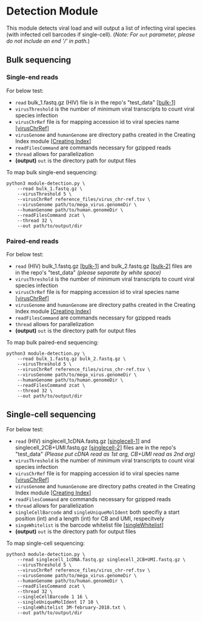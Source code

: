 # Detection Module
This module detects viral load and will output a list of infecting viral species (with infected cell barcodes if single-cell). (*Note: For `out` parameter, please do not include an end '/' in path.*) 

## Bulk sequencing
### Single-end reads
For below test:
- `read` bulk_1.fastq.gz (HIV) file is in the repo's "test_data" [[bulk-1]](https://github.com/aicb-ZhangLabs/Venus/raw/main/test_data/bulk_1.fastq.gz)
- `virusThreshold` is the number of minimum viral transcripts to count viral species infection
- `virusChrRef` file is for mapping accession id to viral species name [[virusChrRef]](../../reference_files/virus_chr-ref.tsv)
- `virusGenome` and `humanGenome` are directory paths created in the Creating Index module [[Creating Index]](../../src/module-index/module-index.md)
- `readFilesCommand` are commands necessary for gzipped reads
- `thread` allows for parallelization
- **(output)** `out` is the directory path for output files

To map bulk single-end sequencing:
```
python3 module-detection.py \
    --read bulk_1.fastq.gz \
    --virusThreshold 5 \
    --virusChrRef reference_files/virus_chr-ref.tsv \
    --virusGenome path/to/mega_virus.genomeDir \
    --humanGenome path/to/human.genomeDir \
    --readFilesCommand zcat \
    --thread 32 \
    --out path/to/output/dir
```

### Paired-end reads
For below test:
- `read` (HIV) bulk_1.fastq.gz [[bulk-1]](https://github.com/aicb-ZhangLabs/Venus/raw/main/test_data/bulk_1.fastq.gz) and bulk_2.fastq.gz [[bulk-2]](https://github.com/aicb-ZhangLabs/Venus/raw/main/test_data/bulk_2.fastq.gz) files are in the repo's "test_data" *(please separate by white space)*
- `virusThreshold` is the number of minimum viral transcripts to count viral species infection
- `virusChrRef` file is for mapping accession id to viral species name [[virusChrRef]](../../reference_files/virus_chr-ref.tsv)
- `virusGenome` and `humanGenome` are directory paths created in the Creating Index module [[Creating Index]](../../src/module-index/module-index.md)
- `readFilesCommand` are commands necessary for gzipped reads
- `thread` allows for parallelization
- **(output)** `out` is the directory path for output files

To map bulk paired-end sequencing:
```
python3 module-detection.py \
    --read bulk_1.fastq.gz bulk_2.fastq.gz \
    --virusThreshold 5 \
    --virusChrRef reference_files/virus_chr-ref.tsv \
    --virusGenome path/to/mega_virus.genomeDir \
    --humanGenome path/to/human.genomeDir \
    --readFilesCommand zcat \
    --thread 32 \
    --out path/to/output/dir
```

## Single-cell sequencing
For below test:
- `read` (HIV) singlecell_1cDNA.fastq.gz [[singlecell-1]](https://github.com/aicb-ZhangLabs/Venus/raw/main/test_data/singlecell_1cDNA.fastq.gz) and singlecell_2CB+UMI.fastq.gz [[singlecell-2]](https://github.com/aicb-ZhangLabs/Venus/raw/main/test_data/singlecell_2CB%2BUMI.fastq.gz) files are in the repo's "test_data" *(Please put cDNA read as 1st arg, CB+UMI read as 2nd arg)*
- `virusThreshold` is the number of minimum viral transcripts to count viral species infection
- `virusChrRef` file is for mapping accession id to viral species name [[virusChrRef]](../../reference_files/virus_chr-ref.tsv)
- `virusGenome` and `humanGenome` are directory paths created in the Creating Index module [[Creating Index]](../../src/module-index/module-index.md)
- `readFilesCommand` are commands necessary for gzipped reads
- `thread` allows for parallelization
- `singleCellBarcode` and `singleUniqueMolIdent` both specifiy a start position (int) and a length (int) for CB and UMI, respecitvely
- `singeWhitelist` is the barcode whitelist file [[singleWhitelist]](https://github.com/10XGenomics/cellranger/raw/master/lib/python/cellranger/barcodes/3M-february-2018.txt.gz)
- **(output)** `out` is the directory path for output files

To map single-cell sequencing:
```
python3 module-detection.py \
    --read singlecell_1cDNA.fastq.gz singlecell_2CB+UMI.fastq.gz \
    --virusThreshold 5 \
    --virusChrRef reference_files/virus_chr-ref.tsv \
    --virusGenome path/to/mega_virus.genomeDir \
    --humanGenome path/to/human.genomeDir \
    --readFilesCommand zcat \
    --thread 32 \
    --singleCellBarcode 1 16 \
    --singleUniqueMolIdent 17 10 \
    --singleWhitelist 3M-february-2018.txt \
    --out path/to/output/dir
```
